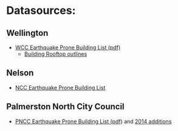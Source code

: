 Datasources:
============

Wellington
----------

- [WCC Earthquake Prone Building List (pdf)](http://wellington.govt.nz/~/media/services/rates-and-property/earthquake-prone-buildings/files/eqp-building-list.pdf)
  - [Building Rooftop outlines](http://data.wcc.opendata.arcgis.com/datasets/a47c22060000454799755355aaa98756_15)
  
Nelson
------
- [NCC Earthquake Prone Building List](http://nelson.govt.nz/building-and-property/commercial-building-information/earthquake-prone-building-information/list-of-earthquake-prone-buildings/)

Palmerston North City Council
-----------------------------
- [PNCC Earthquake Prone Building List (pdf)](http://www.pncc.govt.nz/yourcouncil/projects-and-initiatives/heritage-projects/earthquake-prone-buildings/) and [2014 additions](http://www.pncc.govt.nz/news-events-and-culture/archived-news/2014/more-buildings-added-to-earthquake-prone-building-list/)
